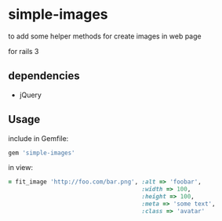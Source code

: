 # simple-images

to add some helper methods for create images in web page

for rails 3

## dependencies

* jQuery

## Usage

include in Gemfile:
```ruby
gem 'simple-images'
```

in view:
```ruby
= fit_image 'http://foo.com/bar.png', :alt => 'foobar',
                                      :width => 100,
                                      :height => 100,
                                      :meta => 'some text',
                                      :class => 'avatar'
```
